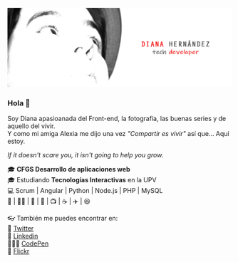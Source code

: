 
![Header Pic](img/header.jpg)

### Hola 👋
Soy Diana apasioanada del Front-end, la fotografía, las buenas series y de aquello del vivir. <br />
Y como mi amiga Alexia me dijo una vez  *"Compartir es vivir"* así que... Aquí estoy.

*If it doesn't scare you, it isn't going to help you grow.*

:mortar_board: **CFGS Desarrollo de aplicaciones web**  <br />
:mortar_board: Estudiando **Tecnologías Interactivas** en la UPV <br />
💻 Scrum | Angular | Python | Node.js | PHP | MySQL <br />
:purple_heart:  | 🏳️‍🌈 | 🖖 | 📸 | :tv: | :coffee: | :airplane: | :laughing:  <br />


:eyeglasses: También me puedes encontrar en: <br />
💬 [Twitter](https://twitter.com/dianait_) <br />
:briefcase: [Linkedin](https://www.linkedin.com/in/dianahernandezsoler/) <br />
👩🏼‍💻 [CodePen](https://codepen.io/dianait-the-bold) <br />
📸 [Flickr](https://www.flickr.com/photos/elinstantedecisivo/) <br />
